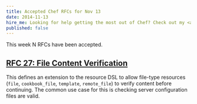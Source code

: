```yaml
---
title: Accepted Chef RFCs for Nov 13
date: 2014-11-13
hire_me: Looking for help getting the most out of Chef? Check out my <a href="/training/">training</a> and <a href="/consulting/">consulting</a> services.
published: false
---
```


This week N RFCs have been accepted.

## [RFC 27: File Content Verification](https://github.com/opscode/chef-rfc/blob/master/rfc027-file-content-verification.md)

This defines an extension to the resource DSL to allow file-type resources
(`file`, `cookbook_file`, `template`, `remote_file`) to verify content before
continuing. The common use case for this is checking server configuration
files are valid.
